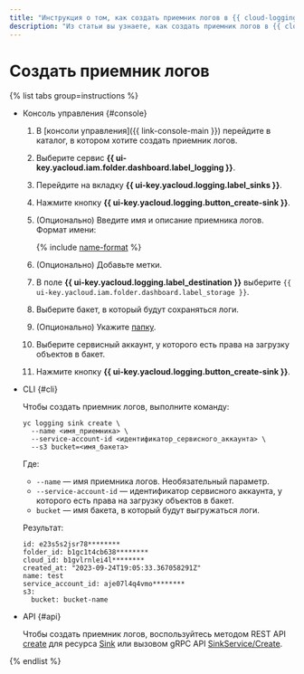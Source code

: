 ```yaml
---
title: "Инструкция о том, как создать приемник логов в {{ cloud-logging-name }}"
description: "Из статьи вы узнаете, как создать приемник логов в {{ cloud-logging-name }}."
---
```


# Создать приемник логов

{% list tabs group=instructions %}

- Консоль управления {#console}

    1. В [консоли управления]({{ link-console-main }}) перейдите в каталог, в котором хотите создать приемник логов.
    1. Выберите сервис **{{ ui-key.yacloud.iam.folder.dashboard.label_logging }}**.
    1. Перейдите на вкладку **{{ ui-key.yacloud.logging.label_sinks }}**.
    1. Нажмите кнопку **{{ ui-key.yacloud.logging.button_create-sink }}**.
    1. (Опционально) Введите имя и описание приемника логов. Формат имени:

        {% include [name-format](../../_includes/name-format.md) %}

    1. (Опционально) Добавьте метки.
    1. В поле **{{ ui-key.yacloud.logging.label_destination }}** выберите `{{ ui-key.yacloud.iam.folder.dashboard.label_storage }}`.
    1. Выберите бакет, в который будут сохраняться логи.
    1. (Опционально) Укажите [папку](../../storage/concepts/object.md#folder).
    1. Выберите сервисный аккаунт, у которого есть права на загрузку объектов в бакет.
    1. Нажмите кнопку **{{ ui-key.yacloud.logging.button_create-sink }}**.

- CLI {#cli}

    Чтобы создать приемник логов, выполните команду:
    ```
    yc logging sink create \
      --name <имя_приемника> \
      --service-account-id <идентификатор_сервисного_аккаунта> \
      --s3 bucket=<имя_бакета>
    ```

    Где:
    * `--name` — имя приемника логов. Необязательный параметр.
    * `--service-account-id` — идентификатор сервисного аккаунта, у которого есть права на загрузку объектов в бакет.
    * `bucket` — имя бакета, в который будут выгружаться логи.

    Результат:
    ```
    id: e23s5s2jsr78********
    folder_id: b1gc1t4cb638********
    cloud_id: b1gvlrnlei4l********
    created_at: "2023-09-24T19:05:33.367058291Z"
    name: test
    service_account_id: aje07l4q4vmo********
    s3:
      bucket: bucket-name
    ```

- API {#api}

    Чтобы создать приемник логов, воспользуйтесь методом REST API [create](../api-ref/Sink/create.md) для ресурса [Sink](../api-ref/Sink/index.md) или вызовом gRPC API [SinkService/Create](../api-ref/grpc/sink_service.md#Create).

{% endlist %}
